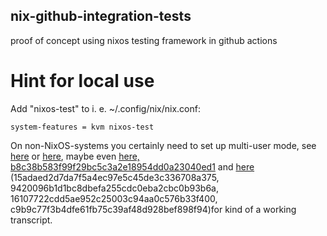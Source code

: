## nix-github-integration-tests
proof of concept using nixos testing framework in github actions

# Hint for local use
Add "nixos-test" to i. e. ~/.config/nix/nix.conf:

    system-features = kvm nixos-test

On non-NixOS-systems you certainly need to set up multi-user mode, see [here](https://nixos.org/nix/manual/#ssec-multi-user) or [here](http://sandervanderburg.blogspot.com/2013/06/setting-up-multi-user-nix-installation.html), maybe even [here, b8c38b583f99f29bc5c3a2e18954dd0a23040ed1](https://github.com/cachix/install-nix-action/pull/12) and [here](https://github.com/cachix/install-nix-action/pull/14) (15adaed2d7da7f5a4ec97e5c45de3c336708a375, 9420096b1d1bc8dbefa255cdc0eba2cbc0b93b6a, 16107722cdd5ae952c25003c94aa0c576b33f400, c9b9c77f3b4dfe61fb75c39af48d928bef898f94)for kind of a working transcript.
